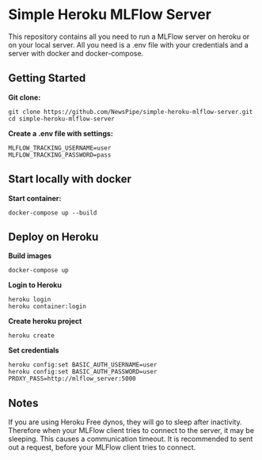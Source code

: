 # Simple Heroku MLFlow Server

This repository contains all you need to run a MLFlow server on heroku or on your local server. All you need is a .env file with your credentials and a server with docker and docker-compose.

## Getting Started
**Git clone:**
```
git clone https://github.com/NewsPipe/simple-heroku-mlflow-server.git
cd simple-heroku-mlflow-server
```

**Create a .env file with settings:**

```
MLFLOW_TRACKING_USERNAME=user
MLFLOW_TRACKING_PASSWORD=pass
```

## Start locally with docker
**Start container:**
```
docker-compose up --build
```

## Deploy on Heroku
**Build images**
```
docker-compose up
```
**Login to Heroku**
```
heroku login
heroku container:login
```
**Create heroku project**
```
heroku create
```

**Set credentials**
```
heroku config:set BASIC_AUTH_USERNAME=user    
heroku config:set BASIC_AUTH_PASSWORD=user
PROXY_PASS=http://mlflow_server:5000
```


## Notes
If you are using Heroku Free dynos, they will go to sleep after inactivity. Therefore when your MLFlow client tries to connect to the server, it may be sleeping. This causes a communication timeout. It is recommended to sent out a request, before your MLFlow client tries to connect.

